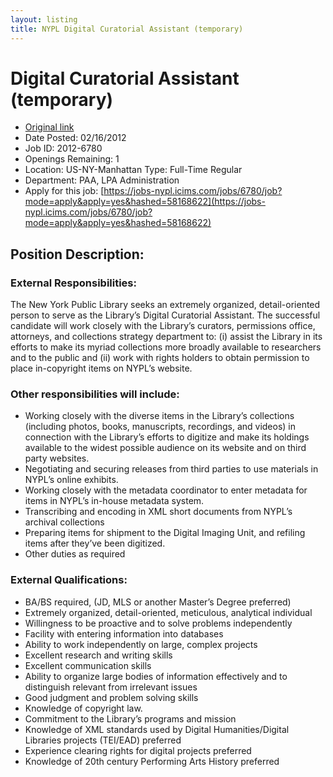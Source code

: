 ```yaml
---
layout: listing
title: NYPL Digital Curatorial Assistant (temporary)
---
```


# Digital Curatorial Assistant (temporary)

* [Original link](https://jobs-nypl.icims.com/jobs/6780/job)
*  Date Posted: 02/16/2012
*  Job ID: 	2012-6780
*  Openings Remaining: 	1
*  Location: 	US-NY-Manhattan	Type: 	Full-Time Regular
*  Department: 	PAA, LPA Administration		
*  Apply for this job: [https://jobs-nypl.icims.com/jobs/6780/job?mode=apply&apply=yes&hashed=58168622](https://jobs-nypl.icims.com/jobs/6780/job?mode=apply&apply=yes&hashed=58168622)


## Position Description:

### External Responsibilities:
The New York Public Library seeks an extremely organized, detail-oriented person to serve as the Library’s Digital Curatorial Assistant.   The successful candidate will work closely with the Library’s curators, permissions office, attorneys, and collections strategy department to: (i) assist the Library in its efforts to make its myriad collections more broadly available to researchers and to the public and (ii) work with rights holders to obtain permission to place in-copyright items on NYPL’s website.
 
### Other responsibilities will include:
*  Working closely with the diverse items in the Library’s collections (including photos, books, manuscripts, recordings, and videos) in connection with the Library’s efforts to digitize and make its holdings available to the widest possible audience on its website and on third party websites.
*  Negotiating and securing releases from third parties to use materials in NYPL’s online exhibits.
*  Working closely with the metadata coordinator to enter metadata for items in NYPL’s in-house metadata system.
*  Transcribing and encoding in XML short documents from NYPL’s archival collections
*  Preparing items for shipment to the Digital Imaging Unit, and refiling items after they’ve been digitized.
*  Other duties as required

### External Qualifications:
*  BA/BS required, (JD, MLS or another Master’s Degree preferred)
*  Extremely organized, detail-oriented, meticulous, analytical individual
*  Willingness to be proactive and to solve problems independently
*  Facility with entering information into databases
*  Ability to work independently on large, complex projects
*  Excellent research and writing skills
*  Excellent communication skills
*  Ability to organize large bodies of information effectively and to distinguish relevant from irrelevant issues
*  Good judgment and problem solving skills
*  Knowledge of copyright law.
*  Commitment to the Library’s programs and mission
*  Knowledge of XML standards used by Digital Humanities/Digital Libraries projects (TEI/EAD) preferred
*  Experience clearing rights for digital projects preferred
*  Knowledge of 20th century Performing Arts History preferred